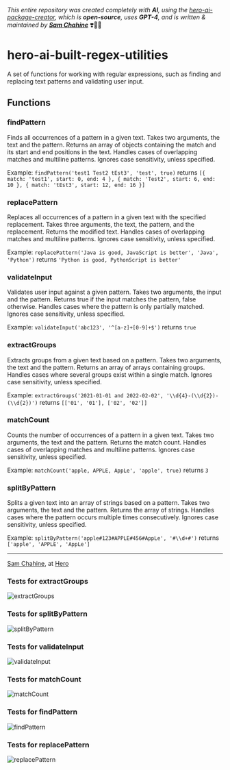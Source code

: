 
_This entire repository was created completely with **AI**, using the [hero-ai-package-creator](https://github.com/hero-page/hero-ai-package-creator), which is **open-source**, uses **GPT-4**, and is written & maintained by [**Sam Chahine**](https://hero.page/samir)_ ❣️🧞‍♀️ 



# hero-ai-built-regex-utilities

A set of functions for working with regular expressions, such as finding and replacing text patterns and validating user input.

## Functions

### findPattern

Finds all occurrences of a pattern in a given text. Takes two arguments, the text and the pattern. Returns an array of objects containing the match and its start and end positions in the text. Handles cases of overlapping matches and multiline patterns. Ignores case sensitivity, unless specified.

Example: `findPattern('test1 Test2 tEst3', 'test', true)` returns `[{ match: 'test1', start: 0, end: 4 }, { match: 'Test2', start: 6, end: 10 }, { match: 'tEst3', start: 12, end: 16 }]`

### replacePattern

Replaces all occurrences of a pattern in a given text with the specified replacement. Takes three arguments, the text, the pattern, and the replacement. Returns the modified text. Handles cases of overlapping matches and multiline patterns. Ignores case sensitivity, unless specified.

Example: `replacePattern('Java is good, JavaScript is better', 'Java', 'Python')` returns `'Python is good, PythonScript is better'`

### validateInput

Validates user input against a given pattern. Takes two arguments, the input and the pattern. Returns true if the input matches the pattern, false otherwise. Handles cases where the pattern is only partially matched. Ignores case sensitivity, unless specified.

Example: `validateInput('abc123', '^[a-z]+[0-9]+$')` returns `true`

### extractGroups

Extracts groups from a given text based on a pattern. Takes two arguments, the text and the pattern. Returns an array of arrays containing groups. Handles cases where several groups exist within a single match. Ignores case sensitivity, unless specified.

Example: `extractGroups('2021-01-01 and 2022-02-02', '\\d{4}-(\\d{2})-(\\d{2})')` returns `[['01', '01'], ['02', '02']]`

### matchCount

Counts the number of occurrences of a pattern in a given text. Takes two arguments, the text and the pattern. Returns the match count. Handles cases of overlapping matches and multiline patterns. Ignores case sensitivity, unless specified.

Example: `matchCount('apple, APPLE, AppLe', 'apple', true)` returns `3`

### splitByPattern

Splits a given text into an array of strings based on a pattern. Takes two arguments, the text and the pattern. Returns the array of strings. Handles cases where the pattern occurs multiple times consecutively. Ignores case sensitivity, unless specified.

Example: `splitByPattern('apple#123#APPLE#456#AppLe', '#\\d+#')` returns `['apple', 'APPLE', 'AppLe']`

---

[Sam Chahine](https://github.com/kingmeers), at [Hero](https://hero.page)
                

### Tests for extractGroups

![extractGroups](https://img.shields.io/badge/extractGroups()-0%20passed%2C%203%20failed.-ff69b4)

### Tests for splitByPattern

![splitByPattern](https://img.shields.io/badge/splitByPattern()-2%20passed%2C%202%20failed.-ff69b4)

### Tests for validateInput

![validateInput](https://img.shields.io/badge/validateInput()-4%20passed%2C%201%20failed.-ff69b4)

### Tests for matchCount

![matchCount](https://img.shields.io/badge/matchCount()-3%20passed%2C%201%20failed.-ff69b4)

### Tests for findPattern

![findPattern](https://img.shields.io/badge/findPattern()-1%20passed%2C%203%20failed.-ff69b4)

### Tests for replacePattern

![replacePattern](https://img.shields.io/badge/replacePattern()-3%20passed%2C%201%20failed.-ff69b4)